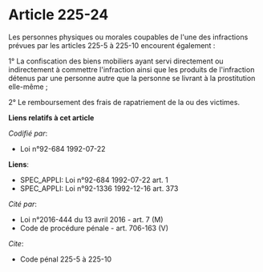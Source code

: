 # Article 225-24

Les personnes physiques ou morales coupables de l'une des infractions prévues par les articles 225-5 à 225-10 encourent
également :

1° La confiscation des biens mobiliers ayant servi directement ou indirectement à commettre l'infraction ainsi que les
produits de l'infraction détenus par une personne autre que la personne se livrant à la prostitution elle-même ;

2° Le remboursement des frais de rapatriement de la ou des victimes.

**Liens relatifs à cet article**

_Codifié par_:

  - Loi n°92-684 1992-07-22

**Liens**:

  - SPEC_APPLI: Loi n°92-684 1992-07-22 art. 1
  - SPEC_APPLI: Loi n°92-1336 1992-12-16 art. 373

_Cité par_:

  - Loi n°2016-444 du 13 avril 2016 - art. 7 (M)
  - Code de procédure pénale - art. 706-163 (V)

_Cite_:

  - Code pénal 225-5 à 225-10
